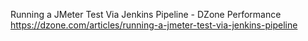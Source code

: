 

Running a JMeter Test Via Jenkins Pipeline - DZone Performance 
https://dzone.com/articles/running-a-jmeter-test-via-jenkins-pipeline